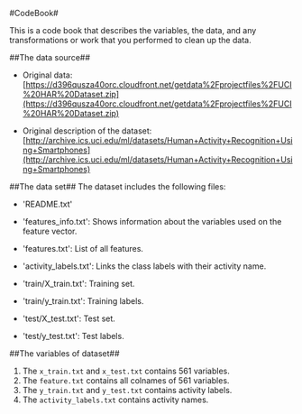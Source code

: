 #CodeBook#

This is a code book that describes the variables, the data, and any transformations or work that you performed to clean up the data.


##The data source##

- Original data: [https://d396qusza40orc.cloudfront.net/getdata%2Fprojectfiles%2FUCI%20HAR%20Dataset.zip](https://d396qusza40orc.cloudfront.net/getdata%2Fprojectfiles%2FUCI%20HAR%20Dataset.zip)


- Original description of the dataset: [http://archive.ics.uci.edu/ml/datasets/Human+Activity+Recognition+Using+Smartphones](http://archive.ics.uci.edu/ml/datasets/Human+Activity+Recognition+Using+Smartphones)

##The data set##
The dataset includes the following files:


- 'README.txt'

- 'features_info.txt': Shows information about the variables used on the feature vector.

- 'features.txt': List of all features.

- 'activity_labels.txt': Links the class labels with their activity name.

- 'train/X_train.txt': Training set.

- 'train/y_train.txt': Training labels.

- 'test/X_test.txt': Test set.

- 'test/y_test.txt': Test labels.

##The variables of dataset##


1. The `x_train.txt` and `x_test.txt` contains 561 variables.  
2. The `feature.txt` contains all colnames of 561 variables.  
3. The `y_train.txt` and `y_test.txt` contains activity labels.  
4. The `activity_labels.txt` contains activity names.


